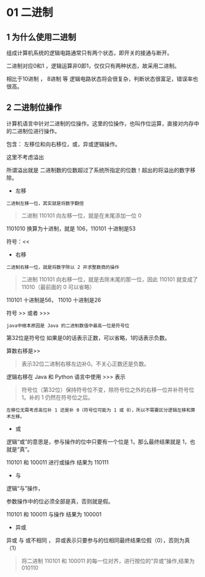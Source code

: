 # 01 二进制

## 1 为什么使用二进制

组成计算机系统的逻辑电路通常只有两个状态，即开关的接通与断开。



二进制对应0和1 ，逻辑运算非0即1，仅仅只有两种状态，故采用二进制。

相比于10进制 ， 8进制 等 逻辑电路状态将会很复杂，判断状态很富足，错误率也很高。



## 2 二进制位操作

计算机语言中针对二进制的位操作。这里的位操作，也叫作位运算，直接对内存中的二进制位进行操作。

包含： 左移位和向右移位，或，异或逻辑操作。



这里不考虑溢出

所谓溢出就是 二进制数的位数超过了系统所指定的位数！超出的将溢出的数字移除。

- 左移

`二进制左移一位，其实就是将数字翻倍`



> 二进制 110101 向左移一位，就是在末尾添加一位 0

1101010 换算为十进制，就是 106，110101 十进制是53 

符号：<<





- 右移 



`二进制右移一位，就是将数字除以 2 并求整数商的操作`

> 二进制 110101 向右移一位，就是去除末尾的那一位，因此 110101 就变成了 11010（最前面的 0 可以省略）

110101 十进制是56， 11010 十进制是26

符号 >>  或者 >>>



`java中根本原因是 Java 的二进制数值中最高一位是符号位` 



第32位是符号位 如果是0的话表示正数，可以省略，1的话表示负数。



算数右移是>> 

> 表示32位二进制右移左边补0。不关心正数还是负数。

逻辑右移在 Java 和 Python 语言中使用 >>> 表示

> 符号位（第32位）保持符号位不变，除符号位之外的右移一位并补符号位 1。补的 1 仍然在符号位之后。





`左移位无需考虑高位补 1 还是补 0（符号位可能为 1 或 0），所以不需要区分逻辑左移和算术左移。`









- 或

逻辑“或”的意思是，参与操作的位中只要有一个位是 1，那么最终结果就是 1，也就是“真”。

110101 和 100011 进行或操作 结果为 110111



- 与

逻辑“与”操作，

参数操作中的位必须全部是真，否则就是假。

110101 和 100011  与操作 结果为 100001

- 异或

异或 与 或不相同 ， 异或表示只要参与的位相同最终结果位假（0），否则为真（1）



> 将二进制 110101 和 100011 的每一位对齐，进行按位的“异或”操作,结果为010110

